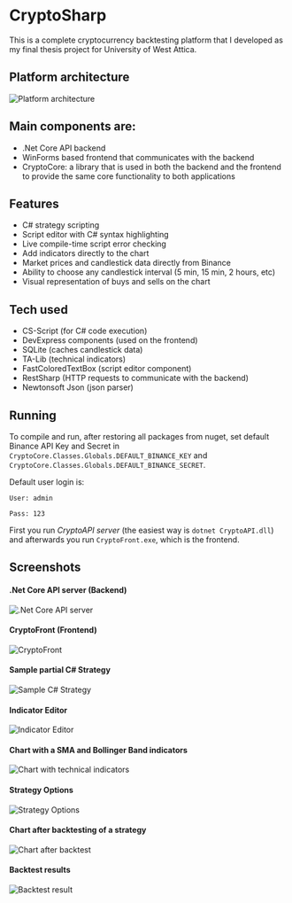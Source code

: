 # CryptoSharp

This is a complete cryptocurrency backtesting platform that I developed as my final thesis project for University of West Attica.

## Platform architecture
![Platform architecture](https://i.imgur.com/BLqhU8U.png)

## Main components are:
- .Net Core API backend
- WinForms based frontend that communicates with the backend
- CryptoCore: a library that is used in both the backend and the frontend to provide the same core functionality to both applications

## Features
- C# strategy scripting
- Script editor with C# syntax highlighting
- Live compile-time script error checking
- Add indicators directly to the chart
- Market prices and candlestick data directly from Binance
- Ability to choose any candlestick interval (5 min, 15 min, 2 hours, etc)
- Visual representation of buys and sells on the chart

## Tech used
- CS-Script (for C# code execution)
- DevExpress components (used on the frontend)
- SQLite (caches candlestick data)
- TA-Lib (technical indicators)
- FastColoredTextBox (script editor component)
- RestSharp (HTTP requests to communicate with the backend)
- Newtonsoft Json (json parser)

## Running
To compile and run, after restoring all packages from nuget, set default Binance API Key and Secret in `CryptoCore.Classes.Globals.DEFAULT_BINANCE_KEY` and `CryptoCore.Classes.Globals.DEFAULT_BINANCE_SECRET`.

Default user login is:

`User: admin`

`Pass: 123`

First you run *CryptoAPI server* (the easiest way is `dotnet CryptoAPI.dll`) and afterwards you run `CryptoFront.exe`, which is the frontend.



## Screenshots
#### .Net Core API server (Backend)
![.Net Core API server](https://i.imgur.com/y3NRmAs.png)

#### CryptoFront (Frontend)
![CryptoFront](https://i.imgur.com/aGwVKDK.png)

#### Sample partial C# Strategy
![Sample C# Strategy](https://i.imgur.com/rFv4X39.png)

#### Indicator Editor
![Indicator Editor](https://i.imgur.com/lTrFJIg.png)

#### Chart with a SMA and Bollinger Band indicators
![Chart with technical indicators](https://i.imgur.com/geYG3J4.png)

#### Strategy Options
![Strategy Options](https://i.imgur.com/T1UDc9B.png)

#### Chart after backtesting of a strategy
![Chart after backtest](https://i.imgur.com/PCzAV8v.png)

#### Backtest results
![Backtest result](https://i.imgur.com/21SuHCL.png)

